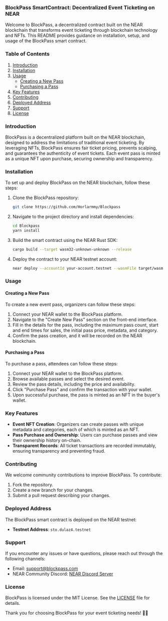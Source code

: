 ### BlockPass SmartContract: Decentralized Event Ticketing on NEAR

Welcome to BlockPass, a decentralized contract built on the NEAR blockchain that transforms event ticketing through blockchain technology and NFTs. This README provides guidance on installation, setup, and usage of the BlockPass smart contract.

### Table of Contents
1. [Introduction](#introduction)
2. [Installation](#installation)
3. [Usage](#usage)
   - [Creating a New Pass](#creating-a-new-pass)
   - [Purchasing a Pass](#purchasing-a-pass)
4. [Key Features](#key-features)
5. [Contributing](#contributing)
6. [Deployed Address](#deployed-address)
7. [Support](#support)
8. [License](#license)

### Introduction
BlockPass is a decentralized platform built on the NEAR blockchain, designed to address the limitations of traditional event ticketing. By leveraging NFTs, BlockPass ensures fair ticket pricing, prevents scalping, and guarantees the authenticity of event tickets. Each event pass is minted as a unique NFT upon purchase, securing ownership and transparency.

### Installation
To set up and deploy BlockPass on the NEAR blockchain, follow these steps:

1. Clone the BlockPass repository:
   ```bash
   git clone https://github.com/Horlarmmy/Blockpass
   ```

2. Navigate to the project directory and install dependencies:
   ```bash
   cd Blockpass
   yarn install
   ```

3. Build the smart contract using the NEAR Rust SDK:
   ```bash
   cargo build --target wasm32-unknown-unknown --release
   ```

4. Deploy the contract to your NEAR testnet account:
   ```bash
   near deploy --accountId your-account.testnet --wasmFile target/wasm32-unknown-unknown/release/blockpass.wasm
   ```

### Usage
#### Creating a New Pass
To create a new event pass, organizers can follow these steps:

1. Connect your NEAR wallet to the BlockPass platform.
2. Navigate to the "Create New Pass" section on the front-end interface.
3. Fill in the details for the pass, including the maximum pass count, start and end times for sales, the initial pass price, metadata, and category.
4. Confirm the pass creation, and it will be recorded on the NEAR blockchain.

#### Purchasing a Pass
To purchase a pass, attendees can follow these steps:

1. Connect your NEAR wallet to the BlockPass platform.
2. Browse available passes and select the desired event.
3. Review the pass details, including the price and availability.
4. Click "Purchase Pass" and confirm the transaction with your wallet.
5. Upon successful purchase, the pass is minted as an NFT in the buyer's wallet.

### Key Features
- **Event NFT Creation**: Organizers can create passes with unique metadata and categories, each of which is minted as an NFT.
- **Pass Purchase and Ownership**: Users can purchase passes and view their ownership history on-chain.
- **Transparent Records**: All ticket transactions are recorded immutably, ensuring transparency and preventing fraud.

### Contributing
We welcome community contributions to improve BlockPass. To contribute:

1. Fork the repository.
2. Create a new branch for your changes.
3. Submit a pull request describing your changes.

### Deployed Address
The BlockPass smart contract is deployed on the NEAR testnet:

- **Testnet Address**: `sto.dulaz4.testnet`

### Support
If you encounter any issues or have questions, please reach out through the following channels:
- Email: support@blockpass.com
- NEAR Community Discord: [NEAR Discord Server](https://discord.gg/near)

### License
BlockPass is licensed under the MIT License. See the [LICENSE](./Blockpass/LICENSE.md) file for details.

Thank you for choosing BlockPass for your event ticketing needs! 🎫🚀
